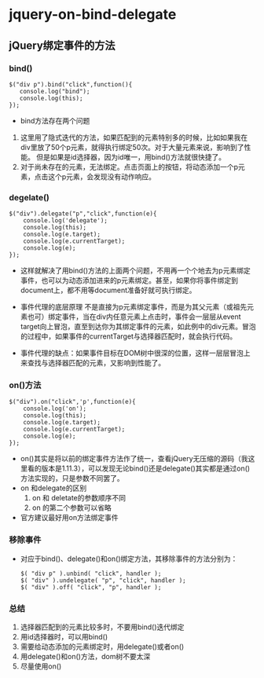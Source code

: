 # jquery-on-bind-delegate

## jQuery绑定事件的方法

### bind()
```
$("div p").bind("click",function(){
   console.log("bind");
   console.log(this);
});
```
- bind方法存在两个问题

1. 这里用了隐式迭代的方法，如果匹配到的元素特别多的时候，比如如果我在div里放了50个p元素，就得执行绑定50次。对于大量元素来说，影响到了性能。
但是如果是id选择器，因为id唯一，用bind()方法就很快捷了。
2. 对于尚未存在的元素，无法绑定。点击页面上的按钮，将动态添加一个p元素，点击这个p元素，会发现没有动作响应。
### degelate()

```
$("div").delegate("p","click",function(e){
    console.log('delegate');      
    console.log(this);   
    console.log(e.target);
    console.log(e.currentTarget);
    console.log(e);
});
```
- 这样就解决了用bind()方法的上面两个问题，不用再一个个地去为p元素绑定事件，也可以为动态添加进来的p元素绑定。甚至，如果你将事件绑定到document上，都不用等document准备好就可执行绑定。
- 事件代理的底层原理
不是直接为p元素绑定事件，而是为其父元素（或祖先元素也可）绑定事件，当在div内任意元素上点击时，事件会一层层从event target向上冒泡，直至到达你为其绑定事件的元素，如此例中的div元素。冒泡的过程中，如果事件的currentTarget与选择器匹配时，就会执行代码。

- 事件代理的缺点：如果事件目标在DOM树中很深的位置，这样一层层冒泡上来查找与选择器匹配的元素，又影响到性能了。

### on()方法

```
$("div").on("click",'p',function(e){
    console.log('on');       
    console.log(this);      
    console.log(e.target);
    console.log(e.currentTarget);
    console.log(e);
});
```
- on()其实是将以前的绑定事件方法作了统一，查看jQuery无压缩的源码（我这里看的版本是1.11.3），可以发现无论bind()还是delegate()其实都是通过on()方法实现的，只是参数不同罢了。
- on 和delegate的区别
	1. on 和 deletate的参数顺序不同
	2. on 的第二个参数可以省略
- 官方建议最好用on方法绑定事件

### 移除事件
- 对应于bind()、delegate()和on()绑定方法，其移除事件的方法分别为：

	```
	$( "div p" ).unbind( "click", handler );
	$( "div" ).undelegate( "p", "click", handler );
	$( "div" ).off( "click", "p", handler );
	```
### 总结
1. 选择器匹配到的元素比较多时，不要用bind()迭代绑定
2. 用id选择器时，可以用bind()
3. 需要给动态添加的元素绑定时，用delegate()或者on()
4. 用delegate()和on()方法，dom树不要太深
5. 尽量使用on()
